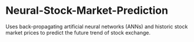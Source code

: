 # Neural-Stock-Market-Prediction
Uses back-propagating artificial neural networks (ANNs) and historic stock market prices to predict the future trend of stock exchange.
